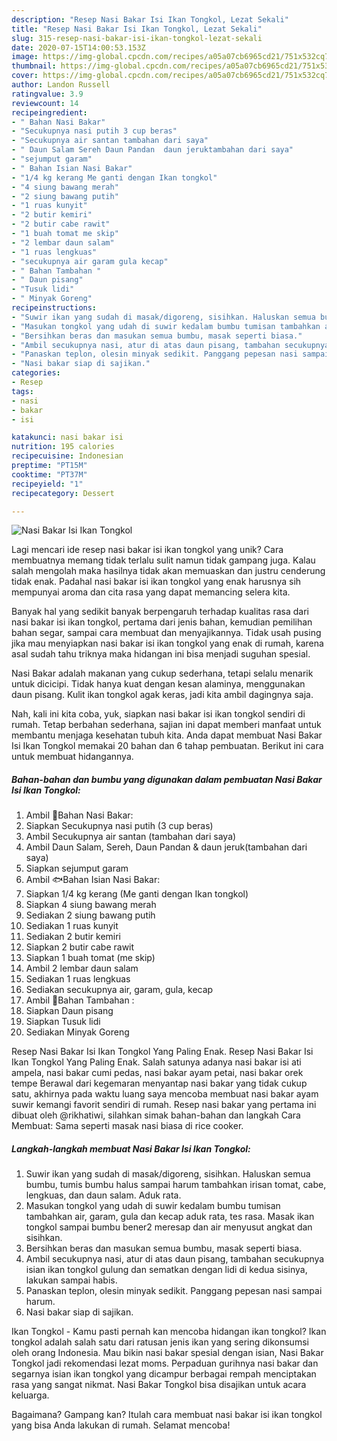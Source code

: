 ```yaml
---
description: "Resep Nasi Bakar Isi Ikan Tongkol, Lezat Sekali"
title: "Resep Nasi Bakar Isi Ikan Tongkol, Lezat Sekali"
slug: 315-resep-nasi-bakar-isi-ikan-tongkol-lezat-sekali
date: 2020-07-15T14:00:53.153Z
image: https://img-global.cpcdn.com/recipes/a05a07cb6965cd21/751x532cq70/nasi-bakar-isi-ikan-tongkol-foto-resep-utama.jpg
thumbnail: https://img-global.cpcdn.com/recipes/a05a07cb6965cd21/751x532cq70/nasi-bakar-isi-ikan-tongkol-foto-resep-utama.jpg
cover: https://img-global.cpcdn.com/recipes/a05a07cb6965cd21/751x532cq70/nasi-bakar-isi-ikan-tongkol-foto-resep-utama.jpg
author: Landon Russell
ratingvalue: 3.9
reviewcount: 14
recipeingredient:
- " Bahan Nasi Bakar"
- "Secukupnya nasi putih 3 cup beras"
- "Secukupnya air santan tambahan dari saya"
- " Daun Salam Sereh Daun Pandan  daun jeruktambahan dari saya"
- "sejumput garam"
- " Bahan Isian Nasi Bakar"
- "1/4 kg kerang Me ganti dengan Ikan tongkol"
- "4 siung bawang merah"
- "2 siung bawang putih"
- "1 ruas kunyit"
- "2 butir kemiri"
- "2 butir cabe rawit"
- "1 buah tomat me skip"
- "2 lembar daun salam"
- "1 ruas lengkuas"
- "secukupnya air garam gula kecap"
- " Bahan Tambahan "
- " Daun pisang"
- "Tusuk lidi"
- " Minyak Goreng"
recipeinstructions:
- "Suwir ikan yang sudah di masak/digoreng, sisihkan. Haluskan semua bumbu, tumis bumbu halus sampai harum tambahkan irisan tomat, cabe, lengkuas, dan daun salam. Aduk rata."
- "Masukan tongkol yang udah di suwir kedalam bumbu tumisan tambahkan air, garam, gula dan kecap aduk rata, tes rasa. Masak ikan tongkol sampai bumbu bener2 meresap dan air menyusut angkat dan sisihkan."
- "Bersihkan beras dan masukan semua bumbu, masak seperti biasa."
- "Ambil secukupnya nasi, atur di atas daun pisang, tambahan secukupnya isian ikan tongkol gulung dan sematkan dengan lidi di kedua sisinya, lakukan sampai habis."
- "Panaskan teplon, olesin minyak sedikit. Panggang pepesan nasi sampai harum."
- "Nasi bakar siap di sajikan."
categories:
- Resep
tags:
- nasi
- bakar
- isi

katakunci: nasi bakar isi 
nutrition: 195 calories
recipecuisine: Indonesian
preptime: "PT15M"
cooktime: "PT37M"
recipeyield: "1"
recipecategory: Dessert

---
```



![Nasi Bakar Isi Ikan Tongkol](https://img-global.cpcdn.com/recipes/a05a07cb6965cd21/751x532cq70/nasi-bakar-isi-ikan-tongkol-foto-resep-utama.jpg)

Lagi mencari ide resep nasi bakar isi ikan tongkol yang unik? Cara membuatnya memang tidak terlalu sulit namun tidak gampang juga. Kalau salah mengolah maka hasilnya tidak akan memuaskan dan justru cenderung tidak enak. Padahal nasi bakar isi ikan tongkol yang enak harusnya sih mempunyai aroma dan cita rasa yang dapat memancing selera kita.

Banyak hal yang sedikit banyak berpengaruh terhadap kualitas rasa dari nasi bakar isi ikan tongkol, pertama dari jenis bahan, kemudian pemilihan bahan segar, sampai cara membuat dan menyajikannya. Tidak usah pusing jika mau menyiapkan nasi bakar isi ikan tongkol yang enak di rumah, karena asal sudah tahu triknya maka hidangan ini bisa menjadi suguhan spesial.

Nasi Bakar adalah makanan yang cukup sederhana, tetapi selalu menarik untuk dicicipi. Tidak hanya kuat dengan kesan alaminya, menggunakan daun pisang. Kulit ikan tongkol agak keras, jadi kita ambil dagingnya saja.


Nah, kali ini kita coba, yuk, siapkan nasi bakar isi ikan tongkol sendiri di rumah. Tetap berbahan sederhana, sajian ini dapat memberi manfaat untuk membantu menjaga kesehatan tubuh kita. Anda dapat membuat Nasi Bakar Isi Ikan Tongkol memakai 20 bahan dan 6 tahap pembuatan. Berikut ini cara untuk membuat hidangannya.

<!--inarticleads1-->

##### Bahan-bahan dan bumbu yang digunakan dalam pembuatan Nasi Bakar Isi Ikan Tongkol:

1. Ambil  🍚Bahan Nasi Bakar:
1. Siapkan Secukupnya nasi putih (3 cup beras)
1. Ambil Secukupnya air santan (tambahan dari saya)
1. Ambil  Daun Salam, Sereh, Daun Pandan &amp; daun jeruk(tambahan dari saya)
1. Siapkan sejumput garam
1. Ambil  🐟Bahan Isian Nasi Bakar:
1. Siapkan 1/4 kg kerang (Me ganti dengan Ikan tongkol)
1. Siapkan 4 siung bawang merah
1. Sediakan 2 siung bawang putih
1. Sediakan 1 ruas kunyit
1. Sediakan 2 butir kemiri
1. Siapkan 2 butir cabe rawit
1. Siapkan 1 buah tomat (me skip)
1. Ambil 2 lembar daun salam
1. Sediakan 1 ruas lengkuas
1. Sediakan secukupnya air, garam, gula, kecap
1. Ambil  🌴Bahan Tambahan :
1. Siapkan  Daun pisang
1. Siapkan Tusuk lidi
1. Sediakan  Minyak Goreng


Resep Nasi Bakar Isi Ikan Tongkol Yang Paling Enak. Resep Nasi Bakar Isi Ikan Tongkol Yang Paling Enak. Salah satunya adanya nasi bakar isi ati ampela, nasi bakar cumi pedas, nasi bakar ayam petai, nasi bakar orek tempe Berawal dari kegemaran menyantap nasi bakar yang tidak cukup satu, akhirnya pada waktu luang saya mencoba membuat nasi bakar ayam suwir kemangi favorit sendiri di rumah. Resep nasi bakar yang pertama ini dibuat oleh @rikhatiwi, silahkan simak bahan-bahan dan langkah Cara Membuat: Sama seperti masak nasi biasa di rice cooker. 

<!--inarticleads2-->

##### Langkah-langkah membuat Nasi Bakar Isi Ikan Tongkol:

1. Suwir ikan yang sudah di masak/digoreng, sisihkan. Haluskan semua bumbu, tumis bumbu halus sampai harum tambahkan irisan tomat, cabe, lengkuas, dan daun salam. Aduk rata.
1. Masukan tongkol yang udah di suwir kedalam bumbu tumisan tambahkan air, garam, gula dan kecap aduk rata, tes rasa. Masak ikan tongkol sampai bumbu bener2 meresap dan air menyusut angkat dan sisihkan.
1. Bersihkan beras dan masukan semua bumbu, masak seperti biasa.
1. Ambil secukupnya nasi, atur di atas daun pisang, tambahan secukupnya isian ikan tongkol gulung dan sematkan dengan lidi di kedua sisinya, lakukan sampai habis.
1. Panaskan teplon, olesin minyak sedikit. Panggang pepesan nasi sampai harum.
1. Nasi bakar siap di sajikan.


Ikan Tongkol - Kamu pasti pernah kan mencoba hidangan ikan tongkol? Ikan tongkol adalah salah satu dari ratusan jenis ikan yang sering dikonsumsi oleh orang Indonesia. Mau bikin nasi bakar spesial dengan isian, Nasi Bakar Tongkol jadi rekomendasi lezat moms. Perpaduan gurihnya nasi bakar dan segarnya isian ikan tongkol yang dicampur berbagai rempah menciptakan rasa yang sangat nikmat. Nasi Bakar Tongkol bisa disajikan untuk acara keluarga. 

Bagaimana? Gampang kan? Itulah cara membuat nasi bakar isi ikan tongkol yang bisa Anda lakukan di rumah. Selamat mencoba!
